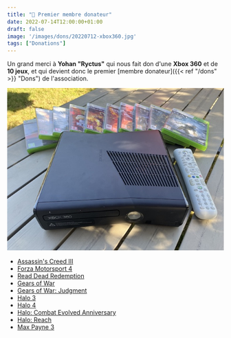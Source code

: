 ```yaml
---
title: "🎁 Premier membre donateur"
date: 2022-07-14T12:00:00+01:00
draft: false
image: '/images/dons/20220712-xbox360.jpg'
tags: ["Donations"]
---
```


Un grand merci à **Yohan "Ryctus"** qui nous fait don d'une **Xbox 360** et de **10 jeux**, et qui devient donc le premier [membre donateur]({{< ref "/dons" >}} "Dons") de l'association.

<!--more-->

![Xbox360](/images/dons/20220712-xbox360.jpg)

- [Assassin's Creed III](https://www.igdb.com/games/assassin-s-creed-iii)
- [Forza Motorsport 4](https://www.igdb.com/games/forza-motorsport-4)
- [Read Dead Redemption](https://www.igdb.com/games/red-dead-redemption)
- [Gears of War](https://www.igdb.com/games/gears-of-war)
- [Gears of War: Judgment](https://www.igdb.com/games/gears-of-war-judgment)
- [Halo 3](https://www.igdb.com/games/halo-3)
- [Halo 4](https://www.igdb.com/games/halo-4)
- [Halo: Combat Evolved Anniversary](https://www.igdb.com/games/halo-combat-evolved-anniversary)
- [Halo: Reach](https://www.igdb.com/games/halo-reach)
- [Max Payne 3](https://www.igdb.com/games/max-payne-3)